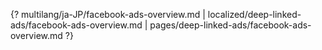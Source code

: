 {? multilang/ja-JP/facebook-ads-overview.md | localized/deep-linked-ads/facebook-ads-overview.md | pages/deep-linked-ads/facebook-ads-overview.md ?}

